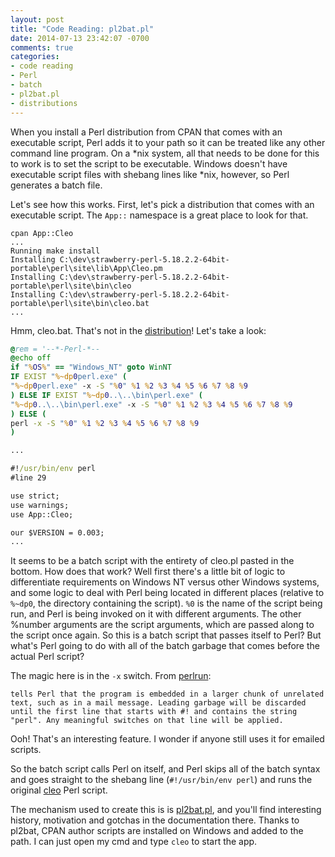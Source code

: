 ```yaml
---
layout: post
title: "Code Reading: pl2bat.pl"
date: 2014-07-13 23:42:07 -0700
comments: true
categories:
- code reading
- Perl
- batch
- pl2bat.pl
- distributions
---
```


When you install a Perl distribution from CPAN that comes with an executable script, Perl adds it to your path so it can be treated like any other command line program. On a *nix system, all that needs to be done for this to work is to set the script to be executable. Windows doesn't have executable script files with shebang lines like *nix, however, so Perl generates a batch file.

Let's see how this works. First, let's pick a distribution that comes with an executable script. The `App::` namespace is a great place to look for that.

    cpan App::Cleo
    ...
    Running make install
    Installing C:\dev\strawberry-perl-5.18.2.2-64bit-portable\perl\site\lib\App\Cleo.pm
    Installing C:\dev\strawberry-perl-5.18.2.2-64bit-portable\perl\site\bin\cleo
    Installing C:\dev\strawberry-perl-5.18.2.2-64bit-portable\perl\site\bin\cleo.bat
    ...

Hmm, cleo.bat. That's not in the [distribution](https://metacpan.org/source/THALJEF/App-Cleo-0.004/bin)! Let's take a look:

```bat Cleo.bat linenos:false
@rem = '--*-Perl-*--
@echo off
if "%OS%" == "Windows_NT" goto WinNT
IF EXIST "%~dp0perl.exe" (
"%~dp0perl.exe" -x -S "%0" %1 %2 %3 %4 %5 %6 %7 %8 %9
) ELSE IF EXIST "%~dp0..\..\bin\perl.exe" (
"%~dp0..\..\bin\perl.exe" -x -S "%0" %1 %2 %3 %4 %5 %6 %7 %8 %9
) ELSE (
perl -x -S "%0" %1 %2 %3 %4 %5 %6 %7 %8 %9
)

...

#!/usr/bin/env perl
#line 29

use strict;
use warnings;
use App::Cleo;

our $VERSION = 0.003;
...
```

It seems to be a batch script with the entirety of cleo.pl pasted in the bottom. How does that work? Well first there's a little bit of logic to differentiate requirements on Windows NT versus other Windows systems, and some logic to deal with Perl being located in different places (relative to `%~dp0`, the directory containing the script). `%0` is the name of the script being run, and Perl is being invoked on it with different arguments. The other %number arguments are the script arguments, which are passed along to the script once again. So this is a batch script that passes itself to Perl? But what's Perl going to do with all of the batch garbage that comes before the actual Perl script?

The magic here is in the `-x` switch. From [perlrun](http://perldoc.perl.org/perlrun.html):

	tells Perl that the program is embedded in a larger chunk of unrelated text, such as in a mail message. Leading garbage will be discarded until the first line that starts with #! and contains the string "perl". Any meaningful switches on that line will be applied.

Ooh! That's an interesting feature. I wonder if anyone still uses it for emailed scripts. 

So the batch script calls Perl on itself, and Perl skips all of the batch syntax and goes straight to the shebang line (`#!/usr/bin/env perl`) and runs the original [cleo](https://metacpan.org/source/THALJEF/App-Cleo-0.004/bin/cleo) Perl script.

The mechanism used to create this is is [pl2bat.pl](https://metacpan.org/pod/distribution/perl/win32/bin/pl2bat.pl), and you'll find interesting history, motivation and gotchas in the documentation there. Thanks to pl2bat, CPAN author scripts are installed on Windows and added to the path. I can just open my cmd and type `cleo` to start the app.
